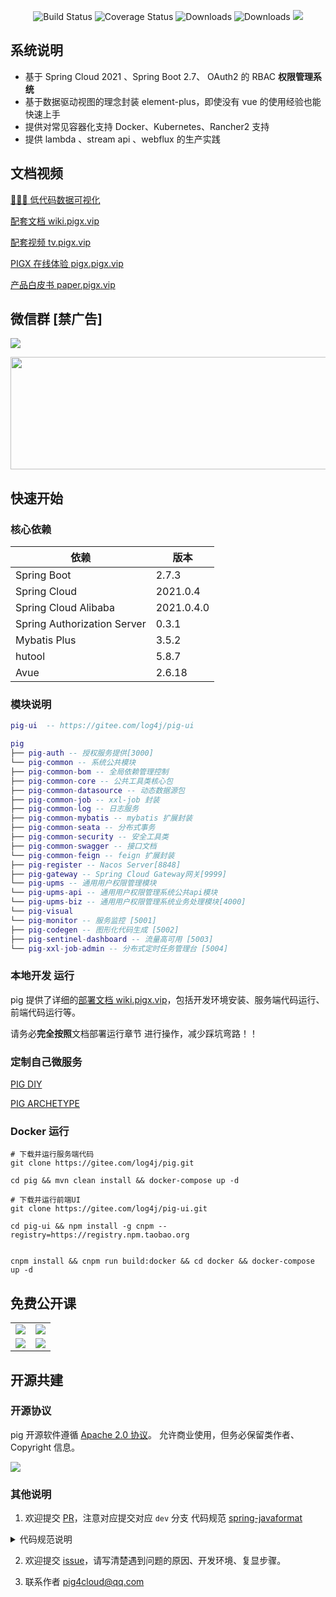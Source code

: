 <p align="center">
<img src="https://img.shields.io/badge/Pig-3.5-success.svg" alt="Build Status">
<img src="https://img.shields.io/badge/Spring%20Cloud-2021-blue.svg" alt="Coverage Status">
<img src="https://img.shields.io/badge/Spring%20Boot-2.7-blue.svg" alt="Downloads">
<img src="https://img.shields.io/badge/Vue-3.2-blue.svg" alt="Downloads">
<img src="https://img.shields.io/github/license/pig-mesh/pig"/>
</p>

## 系统说明

- 基于 Spring Cloud 2021 、Spring Boot 2.7、 OAuth2 的 RBAC **权限管理系统**
- 基于数据驱动视图的理念封装 element-plus，即使没有 vue 的使用经验也能快速上手
- 提供对常见容器化支持 Docker、Kubernetes、Rancher2 支持
- 提供 lambda 、stream api 、webflux 的生产实践


## 文档视频

[ 🚀🚀🚀 低代码数据可视化](http://datav.avuejs.com)

[ 配套文档 wiki.pigx.vip](https://wiki.pigx.vip)

[ 配套视频 tv.pigx.vip](https://www.bilibili.com/video/BV12t411B7e9)

[PIGX 在线体验 pigx.pigx.vip](http://pigx.pigx.vip)

[产品白皮书 paper.pigx.vip](https://paper.pigx.vip)

## 微信群 [禁广告]

![](https://minio.pigx.vip/oss/1648184189.png)


<a href="https://apifox.cn/a1pigcloud" target="_blank"><img src="https://minio.pigx.vip/oss/1662368326.png" height="180" width="550"></a></td>
## 快速开始

### 核心依赖

| 依赖                   | 版本         |
| ---------------------- |------------|
| Spring Boot            | 2.7.3      |
| Spring Cloud           | 2021.0.4   |
| Spring Cloud Alibaba   | 2021.0.4.0 |
| Spring Authorization Server | 0.3.1      |
| Mybatis Plus           | 3.5.2      |
| hutool                 | 5.8.7      |
| Avue                   | 2.6.18     |

### 模块说明

```lua
pig-ui  -- https://gitee.com/log4j/pig-ui

pig
├── pig-auth -- 授权服务提供[3000]
└── pig-common -- 系统公共模块
├── pig-common-bom -- 全局依赖管理控制
├── pig-common-core -- 公共工具类核心包
├── pig-common-datasource -- 动态数据源包
├── pig-common-job -- xxl-job 封装
├── pig-common-log -- 日志服务
├── pig-common-mybatis -- mybatis 扩展封装
├── pig-common-seata -- 分布式事务
├── pig-common-security -- 安全工具类
├── pig-common-swagger -- 接口文档
└── pig-common-feign -- feign 扩展封装
├── pig-register -- Nacos Server[8848]
├── pig-gateway -- Spring Cloud Gateway网关[9999]
└── pig-upms -- 通用用户权限管理模块
└── pig-upms-api -- 通用用户权限管理系统公共api模块
└── pig-upms-biz -- 通用用户权限管理系统业务处理模块[4000]
└── pig-visual
└── pig-monitor -- 服务监控 [5001]
├── pig-codegen -- 图形化代码生成 [5002]
├── pig-sentinel-dashboard -- 流量高可用 [5003]
└── pig-xxl-job-admin -- 分布式定时任务管理台 [5004]
```

### 本地开发 运行

pig 提供了详细的[部署文档 wiki.pigx.vip](https://www.yuque.com/pig4cloud/pig/vsdox9)，包括开发环境安装、服务端代码运行、前端代码运行等。

请务必**完全按照**文档部署运行章节 进行操作，减少踩坑弯路！！

### 定制自己微服务

[PIG DIY](https://pig4cloud.com/#/common/diy)

[PIG ARCHETYPE](https://pig4cloud.com/#/common/archetype)

### Docker 运行

```
# 下载并运行服务端代码
git clone https://gitee.com/log4j/pig.git

cd pig && mvn clean install && docker-compose up -d

# 下载并运行前端UI
git clone https://gitee.com/log4j/pig-ui.git

cd pig-ui && npm install -g cnpm --registry=https://registry.npm.taobao.org


cnpm install && cnpm run build:docker && cd docker && docker-compose up -d
```

## 免费公开课

<table>
<tr>
  <td><a href="https://www.bilibili.com/video/av45084065" target="_blank"><img src="https://minio.pigx.vip/oss/1655474345.jpg"></a></td>
  <td><a href="https://www.bilibili.com/video/av77344954" target="_blank"><img src="https://minio.pigx.vip/oss/1656837143.jpg"></a></td>
</tr>
<tr>
  <td><a href="https://www.bilibili.com/video/BV1J5411476V" target="_blank"><img src="https://minio.pigx.vip/oss/1655474369.jpg"></a></td>
  <td><a href="https://www.bilibili.com/video/BV14p4y197K5" target="_blank"><img src="https://minio.pigx.vip/oss/1655474381.jpg"></a></td>
</tr>
</table>

## 开源共建

### 开源协议

pig 开源软件遵循 [Apache 2.0 协议](https://www.apache.org/licenses/LICENSE-2.0.html)。
允许商业使用，但务必保留类作者、Copyright 信息。

![](https://minio.pigx.vip/oss/1655474288.jpg)


### 其他说明

1. 欢迎提交 [PR](https://dwz.cn/2KURd5Vf)，注意对应提交对应 `dev` 分支
代码规范 [spring-javaformat](https://github.com/spring-io/spring-javaformat)

<details>
<summary>代码规范说明</summary>

1. 由于 <a href="https://github.com/spring-io/spring-javaformat" target="_blank">spring-javaformat</a>
强制所有代码按照指定格式排版，未按此要求提交的代码将不能通过合并（打包）
2. 如果使用 IntelliJ IDEA
开发，请安装自动格式化软件 <a href="https://repo1.maven.org/maven2/io/spring/javaformat/spring-javaformat-intellij-idea-plugin/" target="_blank">
  spring-javaformat-intellij-idea-plugin</a>
3. 其他开发工具，请参考 <a href="https://github.com/spring-io/spring-javaformat" target="_blank">spring-javaformat</a>
说明，或`提交代码前`在项目根目录运行下列命令（需要开发者电脑支持`mvn`命令）进行代码格式化
```
mvn spring-javaformat:apply
```
</details>

2. 欢迎提交 [issue](https://gitee.com/log4j/pig/issues)，请写清楚遇到问题的原因、开发环境、复显步骤。

3. 联系作者 <a href="mailto:pig4cloud@qq.com">pig4cloud@qq.com</a>
